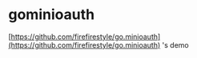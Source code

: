 # gominioauth

[https://github.com/firefirestyle/go.minioauth](https://github.com/firefirestyle/go.minioauth) 's demo
